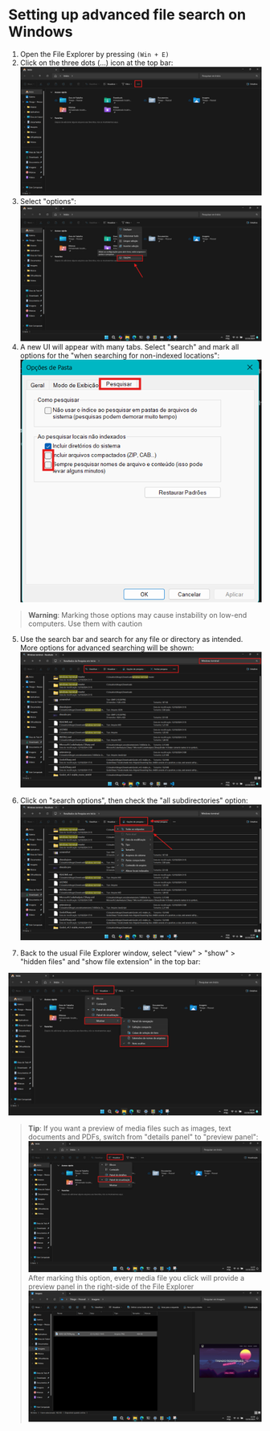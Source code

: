 # Setting up advanced file search on Windows

1. Open the File Explorer by pressing `(Win + E)`
2. Click on the three dots (...) icon at the top bar:
![alt text](assets/options_top_bar.png)
3. Select "options": 
![alt text](assets/options_button_top_bar.png)
4. A new UI will appear with many tabs. Select "search" and mark all options for the "when searching for non-indexed locations":
![alt text](assets/check_search_options.png)

> __Warning__: Marking those options may cause instability on low-end computers. Use them with caution

5. Use the search bar and search for any file or directory as intended. More options for advanced searching will be shown:
![alt text](assets/search_results.png)

6. Click on "search options", then check the "all subdirectories" option:
![alt text](assets/check_recursive_search.png)

7. Back to the usual File Explorer window, select "view" > "show" > "hidden files" and "show file extension" in the top bar:

![alt text](assets/showing_hidden_files_and_file_extension.png)

> __Tip__: If you want a preview of media files such as images, text documents and PDFs, switch from "details panel" to "preview panel":
> ![alt text](assets/check_preview_panel.png)
> After marking this option, every media file you click will provide a preview panel in the right-side of the File Explorer
> ![alt text](assets/media_preview.png)